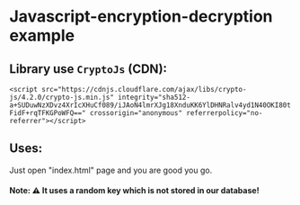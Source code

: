 # Javascript-encryption-decryption example

## Library use `CryptoJs` (CDN):

`<script src="https://cdnjs.cloudflare.com/ajax/libs/crypto-js/4.2.0/crypto-js.min.js" integrity="sha512-a+SUDuwNzXDvz4XrIcXHuCf089/iJAoN4lmrXJg18XnduKK6YlDHNRalv4yd1N40OKI80tFidF+rqTFKGPoWFQ==" crossorigin="anonymous" referrerpolicy="no-referrer"></script>`

## Uses:

Just open "index.html" page and you are good you go.


#### Note: ⚠️ It uses a random key which is not stored in our database!
